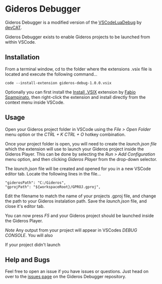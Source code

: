 # Gideros Debugger

Gideros Debugger is a modified version of the [VSCodeLuaDebug](https://github.com/devcat-studio/VSCodeLuaDebug/blob/master/Extension/README.md) by [devCAT](https://github.com/devcat-studio).

Gideros Debugger exists to enable Gideros projects to be launched from within VSCode.

## Installation

From a terminal window, cd to the folder where the extensions .vsix file is located and execute the following command...

    code --install-extension gideros-debug-1.0.0.vsix

Optionally you can first install the [Install .VSIX](https://marketplace.visualstudio.com/items?itemName=fabiospampinato.vscode-install-vsix) extension by [Fabio Spampinato](https://marketplace.visualstudio.com/publishers/fabiospampinato), then right-click the extension and install directly from the context menu inside VSCode.

## Usage
Open your Gideros project folder in VSCode using the *File > Open Folder* menu option or the *CTRL + K CTRL + O* hotkey combination.

Once your project folder is open, you will need to create the *launch.json file* which the extension will use to launch your Gideros project inside the Gideros Player. This can be done by selecting the *Run > Add Configuration* menu option, and then clicking *Gideros Player* from the drop-down selector.

The *launch.json* file will be created and opened for you in a new VSCode editor tab. Locate the following lines in the file...

    "giderosPath": "C:/Gideros",
    "gprojPath": "${workspaceRoot}/GPROJ.gproj",

Edit the filename to match the name of your projects .gproj file, and change the path to your Gideros instalation path. Save the *launch.json* file, and close it's editor tab.

You can now press *F5* and your Gideros project should be launched inside the Gideros Player.

_Note_ Any output from your project will appear in VSCodes *DEBUG CONSOLE*. You will also 

If your project didn't launch

## Help and Bugs
Feel free to open an issue if you have issues or questions. Just head on over to the [issues page](https://github.com/Antix-Development/VSCode-Gideros-Debug/issues) on the Gideros Debugger repository.
